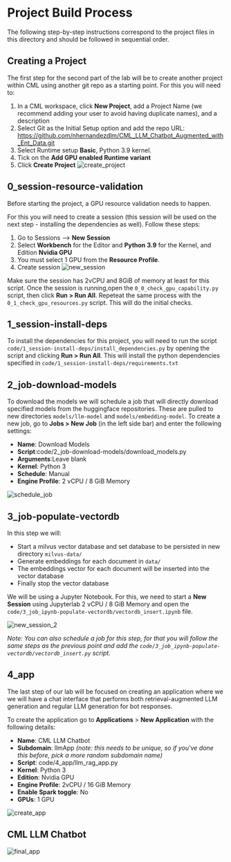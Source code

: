 # Project Build Process

The following step-by-step instructions correspond to the project files in this directory and should be followed in sequential order.

## Creating a Project
The first step for the second part of the lab will be to create another project within CML using another git repo as a starting point. For this you will need to:

 1. In a CML workspace, click **New Project**, add a Project Name (we recommend adding your user to avoid having duplicate names), and a description
 2. Select Git as the Initial Setup option and add the repo URL: https://github.com/nhernandezdlm/CML_LLM_Chatbot_Augmented_with_Ent_Data.git
 3. Select Runtime setup **Basic**, Python 3.9 kernel.
 4. Tick on the **Add GPU enabled Runtime variant**
 5. Click **Create Project**
 ![create_project](../images/create_project.png)


## 0_session-resource-validation
Before starting the project, a GPU resource validation needs to happen. 

For this you will need to create a session (this session will be used on the next step - installing the dependencies as well). Follow these steps:
1. Go to Sessions --> **New Session**
2. Select **Workbench** for the Editor and **Python 3.9** for the Kernel, and Edition **Nvidia GPU**
3. You must select 1 GPU from the **Resource Profile**. 
4. Create session
![new_session](../images/new_session.png)

Make sure the session has 2vCPU and 8GiB of memory at least for this script.
Once the session is running,open the `0_0_check_gpu_capability.py` script, then click **Run > Run All**.
Repeteat the same process with the `0_1_check_gpu_resources.py` script. This will do the initial checks.


## 1_session-install-deps
To install the dependencies for this project, you will need to run the script `code/1_session-install-deps/install_dependencies.py` by opening the script and clicking **Run > Run All**. This will install the python dependencies specified in `code/1_session-install-deps/requirements.txt`

## 2_job-download-models
To download the models we will schedule a job that will directly download specified models from the huggingface repositories. These are pulled to new directories `models/llm-model` and `models/embedding-model`. 
To create a new job, go to **Jobs > New Job** (in the left side bar) and enter the following settings:

* **Name**: Download Models
* **Script**:code/2_job-download-models/download_models.py
* **Arguments**:Leave blank
* **Kernel**: Python 3
* **Schedule**: Manual
* **Engine Profile**: 2 vCPU / 8 GiB Memory

![schedule_job](../images/schedule_job.png)

## 3_job-populate-vectordb
In this step we will:
- Start a milvus vector database and set database to be persisted in new directory `milvus-data/`
- Generate embeddings for each document in `data/`
- The embeddings vector for each document will be inserted into the vector database
- Finally stop the vector database

We will be using a Jupyter Notebook. For this, we need to start a **New Session** using Jupyterlab 2 vCPU / 8 GiB Memory and open the `code/3_job_ipynb-populate-vectordb/vectordb_insert.ipynb` file.

![new_session_2](../images/new_session_2.png)

_Note: You can also schedule a job for this step, for that you will follow the same steps as the previous point and add the `code/3_job_ipynb-populate-vectordb/vectordb_insert.py` script._


## 4_app
The last step of our lab will be focused on creating an application where we we will have a chat interface that performs both retrieval-augmented LLM generation and regular LLM generation for bot responses.

To create the application go to **Applications** > **New Application** with the following details: 
* **Name**: CML LLM Chatbot
* **Subdomain**: llmApp _(note: this needs to be unique, so if you've done this before, 
  pick a more random subdomain name)_
* **Script**: code/4_app/llm_rag_app.py
* **Kernel**: Python 3
* **Edition**: Nvidia GPU
* **Engine Profile**: 2vCPU / 16 GiB Memory
* **Enable Spark toggle**: No
* **GPUs**: 1 GPU

![create_app](../images/create_app.png)

## CML LLM Chatbot
![final_app](../images/final_app.png)
